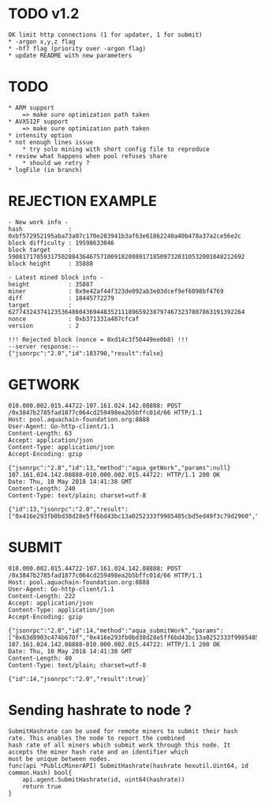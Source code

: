 # TODO v1.2
	OK limit http connections (1 for updater, 1 for submit)
	* -argon x,y,z flag
	* -hf7 flag (priority over -argon flag)
	* update README with new parameters
# TODO
	* ARM support
		=> make sure optimization path taken
	* AVX512F support
		=> make sure optimization path taken
	* intensity option
	* not enough lines issue 
		* try solo mining with short config file to reproduce
    * review what happens when pool refuses share 
		* should we retry ?
	* logFile (in branch)

# REJECTION EXAMPLE
	- New work info -
	hash             : 0xbf572952195aba73a07c170e283941b3af63e61862240a40b478a37a2ce56e2c
	block difficulty : 19598633046
	block target     : 5908171705931750288436467571009182098917185097320310532001048212692
	block height     : 35888

	- Latest mined block info -
	height           : 35887
	miner            : 0x9e42af44f323de092ab3e03dcef9ef6098bf4769
	diff             : 18445772279
	target           : 6277432437412353648604369448352111896592387974673237807863191392264
	nonce            : 0xb371331a487cfcaf
	version          : 2

	!!! Rejected block (nonce = 0xd14c3f50449ee0b8) !!!
	--server response:--
	{"jsonrpc":"2.0","id":183790,"result":false}


# GETWORK
	010.000.002.015.44722-107.161.024.142.08888: POST 
	/0x3847b2785fad1877c064cd259498ea2b5bffc01d/66 HTTP/1.1
	Host: pool.aquachain-foundation.org:8888
	User-Agent: Go-http-client/1.1
	Content-Length: 63
	Accept: application/json
	Content-Type: application/json
	Accept-Encoding: gzip

	{"jsonrpc":"2.0","id":13,"method":"aqua_getWork","params":null}
	107.161.024.142.08888-010.000.002.015.44722: HTTP/1.1 200 OK
	Date: Thu, 10 May 2018 14:41:38 GMT
	Content-Length: 240
	Content-Type: text/plain; charset=utf-8

	{"id":13,"jsonrpc":"2.0","result":["0x416e293fb0bd38d28e5ff6bd43bc13a0252333f9985485cbd5ed49f3c79d2960","0x0000000000000000000000000000000000000000000000000000000000000000","0x0431bde82d7b634dad31fcd24e160d887ebf22c01e68a0d349be8ff327aa"]}

# SUBMIT
	010.000.002.015.44722-107.161.024.142.08888: POST 
	/0x3847b2785fad1877c064cd259498ea2b5bffc01d/66 HTTP/1.1
	Host: pool.aquachain-foundation.org:8888
	User-Agent: Go-http-client/1.1
	Content-Length: 222
	Accept: application/json
	Content-Type: application/json
	Accept-Encoding: gzip

	{"jsonrpc":"2.0","id":14,"method":"aqua_submitWork","params":["0x63d8903c474b670f","0x416e293fb0bd38d28e5ff6bd43bc13a0252333f9985485cbd5ed49f3c79d2960","0x0000000000000000000000000000000000000000000000000000000000000000"]}
	107.161.024.142.08888-010.000.002.015.44722: HTTP/1.1 200 OK
	Date: Thu, 10 May 2018 14:41:38 GMT
	Content-Length: 40
	Content-Type: text/plain; charset=utf-8

	{"id":14,"jsonrpc":"2.0","result":true}`

# Sending hashrate to node ?
	SubmitHashrate can be used for remote miners to submit their hash rate. This enables the node to report the combined
	hash rate of all miners which submit work through this node. It accepts the miner hash rate and an identifier which
	must be unique between nodes.
	func(api *PublicMinerAPI) SubmitHashrate(hashrate hexutil.Uint64, id common.Hash) bool{
		api.agent.SubmitHashrate(id, uint64(hashrate))
		return true
	}

